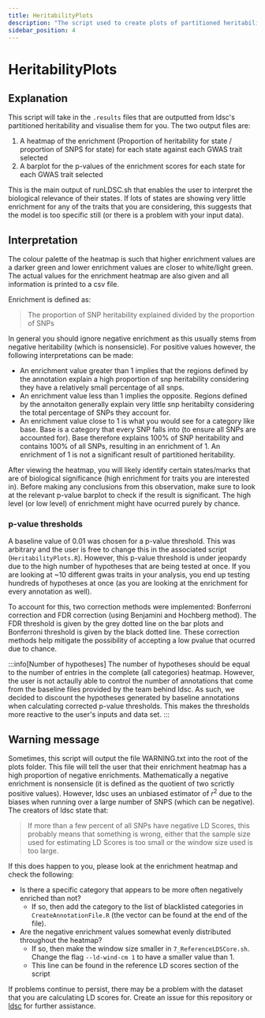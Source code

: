 ```yaml
---
title: HeritabilityPlots
description: "The script used to create plots of partitioned heritability."
sidebar_position: 4
---
```


# HeritabilityPlots

## Explanation

This script will take in the `.results` files that are outputted from ldsc's 
partitioned heritability and visualise them for you. The two output files are:

1) A heatmap of the enrichment (Proportion of heritability for state / 
proportion of SNPS for state) for each state against each GWAS trait selected
2) A barplot for the p-values of the enrichment scores for each state for each 
GWAS trait selected 

This is the main output of runLDSC.sh that enables the user to interpret the 
biological relevance of their states. If lots of states are showing very 
little enrichment for any of the traits that you are considering, this 
suggests that the model is too specific still (or there is a problem with your 
input data).

## Interpretation

The colour palette of the heatmap is such that higher enrichment values
are a darker green and lower enrichment values are closer to white/light green.
The actual values for the enrichment heatmap are also given and all information
is printed to a csv file.

Enrichment is defined as:
> The proportion of SNP heritability explained divided by the proportion of
SNPs

In general you should ignore negative enrichment as
this usually stems from negative heritability (which is nonsensicle). For 
positive values however, the following interpretations can be made:

- An enrichment value greater than 1 implies that the regions defined by the
annotation explain a high proportion of snp heritability considering they have 
a relatively small percentage of all snps.
- An enrichment value less than 1 implies the opposite. Regions defined by the
annotaiton generally explain very little snp heritabilty considering the
total percentage of SNPs they account for.
- An enrichment value close to 1 is what you would see for a category like
base. Base is a category that every SNP falls into (to ensure all SNPs are
accounted for). Base therefore explains 100% of SNP heritability and contains
100% of all SNPs, resulting in an enrichment of 1. An enrichment of 1 is not
a significant result of partitioned heritability.

After viewing the heatmap, you will likely identify certain states/marks that
are of biological significance (high enrichment for traits you are interested
in). Before making any conclusions from this observation, make sure to look
at the relevant p-value barplot to check if the result is significant. The
high level (or low level) of enrichment might have ocurred purely by chance.

### p-value thresholds

A baseline value of 0.01 was chosen for a p-value threshold. This was arbitrary
and the user is free to change this in the associated script 
(`HeritabilityPlots.R`). However, this p-value threshold is under jeopardy due
to the high number of hypotheses that are being tested at once. If you are
looking at ~10 different gwas traits in your analysis, you end up testing
hundreds of hypotheses at once (as you are looking at the enrichment for
every annotation as well). 

To account for this, two correction methods were implemented: Bonferroni
correction and FDR correction (using Benjamini and Hochberg method). The FDR
threshold is given by the grey dotted line on the bar plots and Bonferroni
threshold is given by the black dotted line. These correction methods help
mitigate the possibility of accepting a low pvalue that ocurred due to chance.

:::info[Number of hypotheses]
The number of hypotheses should be equal to the number of entries in the
complete (all categories) heatmap. However, the user is not actaully able to
control the number of annotations that come from the baseline files provided
by the team behind ldsc. As such, we decided to discount the hypotheses
generated by baseline annotations when calculating corrected p-value
thresholds. This makes the thresholds more reactive to the user's inputs and
data set.
:::

## Warning message

Sometimes, this script will output the file WARNING.txt into the root of the
plots folder. This file will tell the user that their enrichment heatmap has
a high proportion of negative enrichments. Mathematically a negative enrichment
is nonsensicle (it is defined as the quotient of two scrictly positive values).
However, ldsc uses an unbiased estimator of $r^2$ due to the biases when
running over a large number of SNPS (which can be negative). The creators of
ldsc state that:

> If more than a few percent of all SNPs have negative LD Scores, this 
probably means that something is wrong, either that the sample size used for 
estimating LD Scores is too small or the window size used is too large. 

If this does happen to you, please look at the enrichment heatmap and check the
following:

- Is there a specific category that appears to be more often negatively 
enriched than not?
  - If so, then add the category to the list of blacklisted categories in
  `CreateAnnotationFile.R` (the vector can be found at the end of the file).
- Are the negative enrichment values somewhat evenly distributed throughout the
heatmap?
  - If so, then make the window size smaller in `7_ReferenceLDSCore.sh`. Change
  the flag `--ld-wind-cm 1` to have a smaller value than 1.
  - This line can be found in the reference LD scores section of the script

If problems continue to persist, there may be a problem with the dataset that
you are calculating LD scores for. Create an issue for this repository or
[ldsc](https://github.com/bulik/ldsc/issues) for further assistance.
